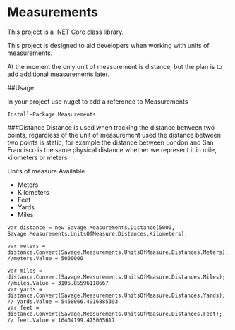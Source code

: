 # Measurements

This project is a .NET Core class library.

This project is designed to aid developers when working with units of measurements.

At the moment the only unit of measurement is distance, but the plan is to add additional measurements later.

##Usage

In your project use nuget to add a reference to Measurements

`Install-Package Measurements`

###Distance
Distance is used when tracking the distance between two points, regardless of the unit of measurement used the distance between two points is static, for example the distance between London and San Francisco is the same physical distance whether we represent it in mile, kilometers or meters.

Units of measure Available

 * Meters
 * Kilometers
 * Feet
 * Yards
 * Miles

```
var distance = new Savage.Measurements.Distance(5000, Savage.Measurements.UnitsOfMeasure.Distances.Kilometers);

var meters = distance.Convert(Savage.Measurements.UnitsOfMeasure.Distances.Meters); //meters.Value = 5000000

var miles = distance.Convert(Savage.Measurements.UnitsOfMeasure.Distances.Miles); //miles.Value = 3106.85596118667
var yards = distance.Convert(Savage.Measurements.UnitsOfMeasure.Distances.Yards); // yards.Value = 5468066.4916885393
var feet = distance.Convert(Savage.Measurements.UnitsOfMeasure.Distances.Feet);  // feet.Value = 16404199.475065617
```